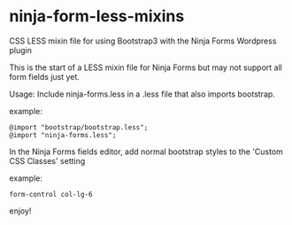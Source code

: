 ninja-form-less-mixins
======================

CSS LESS mixin file for using Bootstrap3 with the Ninja Forms Wordpress plugin

This is the start of a LESS mixin file for Ninja Forms but may not support all form fields just yet.

Usage:
Include ninja-forms.less in a .less file that also imports bootstrap.

example:

    @import "bootstrap/bootstrap.less";
    @import "ninja-forms.less";

In the Ninja Forms fields editor, add normal bootstrap styles to the 'Custom CSS Classes' setting

example:

    form-control col-lg-6

enjoy!
